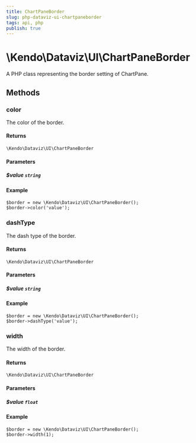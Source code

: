 ```yaml
---
title: ChartPaneBorder
slug: php-dataviz-ui-chartpaneborder
tags: api, php
publish: true
---
```


# \Kendo\Dataviz\UI\ChartPaneBorder

A PHP class representing the border setting of ChartPane.


## Methods

### color
The color of the border.

#### Returns
`\Kendo\Dataviz\UI\ChartPaneBorder`

#### Parameters

##### $value `string`



#### Example 
    $border = new \Kendo\Dataviz\UI\ChartPaneBorder();
    $border->color('value');

### dashType
The dash type of the border.

#### Returns
`\Kendo\Dataviz\UI\ChartPaneBorder`

#### Parameters

##### $value `string`



#### Example 
    $border = new \Kendo\Dataviz\UI\ChartPaneBorder();
    $border->dashType('value');

### width
The width of the border.

#### Returns
`\Kendo\Dataviz\UI\ChartPaneBorder`

#### Parameters

##### $value `float`



#### Example 
    $border = new \Kendo\Dataviz\UI\ChartPaneBorder();
    $border->width(1);

